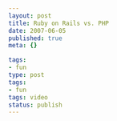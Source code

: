```yaml
---
layout: post
title: Ruby on Rails vs. PHP
date: 2007-06-05
published: true
meta: {}

tags:
- fun
type: post
tags:
- fun
tags: video
status: publish
---
```


